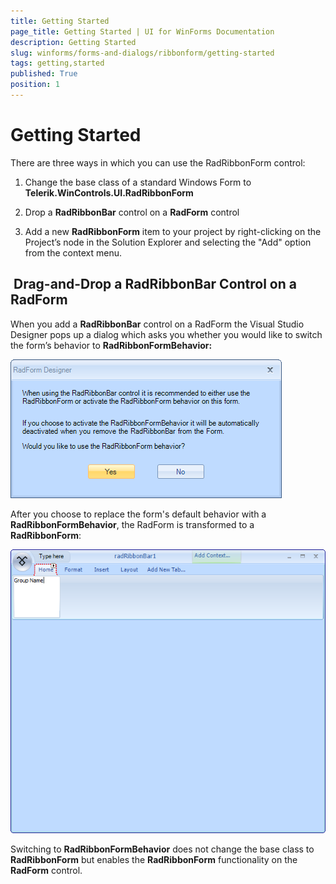 ```yaml
---
title: Getting Started
page_title: Getting Started | UI for WinForms Documentation
description: Getting Started
slug: winforms/forms-and-dialogs/ribbonform/getting-started
tags: getting,started
published: True
position: 1
---
```


# Getting Started



There are three ways in which you can use the RadRibbonForm control:

1. Change the base class of a standard Windows Form to __Telerik.WinControls.UI.RadRibbonForm__

1. Drop a __RadRibbonBar__ control on a __RadForm__ control
          

1. Add a new __RadRibbonForm__ item to your project by right-clicking on the Project’s node in the Solution Explorer and selecting the "Add" option from the context menu.
          

##  Drag-and-Drop a RadRibbonBar Control on a RadForm

When you add a __RadRibbonBar__ control on a RadForm the Visual Studio Designer pops up a dialog which asks you whether you would like to switch the form’s behavior to __RadRibbonFormBehavior:__

![forms-and-dialogs-ribbonform-getting-started 001](images/forms-and-dialogs-ribbonform-getting-started001.png)



After you choose to replace the form's default behavior with a __RadRibbonFormBehavior__, the RadForm is transformed to a __RadRibbonForm__:

![forms-and-dialogs-ribbonform-getting-started 002](images/forms-and-dialogs-ribbonform-getting-started002.png)

Switching to __RadRibbonFormBehavior__ does not change the base class to __RadRibbonForm__ but enables the __RadRibbonForm__ functionality on the __RadForm__ control.


